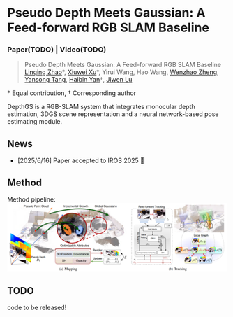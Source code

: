 # Pseudo Depth Meets Gaussian: A Feed-forward RGB SLAM Baseline
### Paper(TODO) | Video(TODO)

> Pseudo Depth Meets Gaussian: A Feed-forward RGB SLAM Baseline
> [Linqing Zhao](https://scholar.google.com/citations?user=ypxt5UEAAAAJ&hl=zh-CN&oi=ao)\*, [Xiuwei Xu](https://xuxw98.github.io/)\*, Yirui Wang, Hao Wang, [Wenzhao Zheng](https://wzzheng.net/), [Yansong Tang](https://andytang15.github.io/), [Haibin Yan](https://scholar.google.com/citations?user=-AQLKlsAAAAJ&hl=zh-CN)†, [Jiwen Lu](http://ivg.au.tsinghua.edu.cn/Jiwen_Lu/)

\* Equal contribution, † Corresponding author

DepthGS is a RGB-SLAM system that integrates monocular depth estimation, 3DGS scene representation and a neural network-based pose estimating module.

## News
- [2025/6/16] Paper accepted to IROS 2025 :confetti_ball:

## Method

Method pipeline:
![pipeline](./assets/pipeline.png)

## TODO
code to be released!